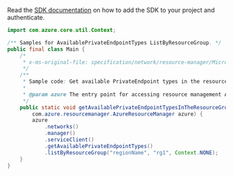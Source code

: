 Read the [SDK documentation](https://github.com/Azure/azure-sdk-for-java/blob/azure-resourcemanager_2.11.0/sdk/resourcemanager/azure-resourcemanager/README.md) on how to add the SDK to your project and authenticate.

```java
import com.azure.core.util.Context;

/** Samples for AvailablePrivateEndpointTypes ListByResourceGroup. */
public final class Main {
    /*
     * x-ms-original-file: specification/network/resource-manager/Microsoft.Network/stable/2021-05-01/examples/AvailablePrivateEndpointTypesResourceGroupGet.json
     */
    /**
     * Sample code: Get available PrivateEndpoint types in the resource group.
     *
     * @param azure The entry point for accessing resource management APIs in Azure.
     */
    public static void getAvailablePrivateEndpointTypesInTheResourceGroup(
        com.azure.resourcemanager.AzureResourceManager azure) {
        azure
            .networks()
            .manager()
            .serviceClient()
            .getAvailablePrivateEndpointTypes()
            .listByResourceGroup("regionName", "rg1", Context.NONE);
    }
}
```
